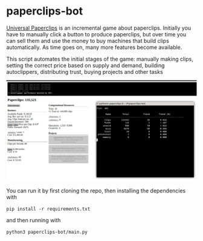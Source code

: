 # paperclips-bot
[Universal Paperclips](https://en.wikipedia.org/wiki/Universal_Paperclips) is an incremental game about paperclips. Initially you have to manually click a button to produce paperclips, but over time you can sell them and use the money to buy machines that build clips automatically. As time goes on, many more features become available.

This script automates the initial stages of the game: manually making clips, setting the correct price based on supply and demand, building autoclippers, distributing trust, buying projects and other tasks

![example](https://github.com/Markek1/paperclips-bot/blob/main/examples/images/s1.png)

You can run it by first cloning the repo, then installing the dependencies with
```
pip install -r requirements.txt
```
and then running with
```
python3 paperclips-bot/main.py
```
